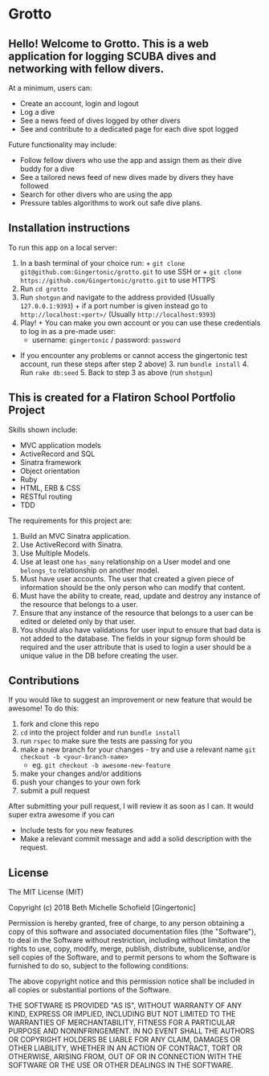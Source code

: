 # Grotto

## Hello! Welcome to Grotto. This is a web application for logging SCUBA dives and networking with fellow divers.

At a minimum, users can:
  + Create an account, login and logout
  + Log a dive
  + See a news feed of dives logged by other divers
  + See and contribute to a dedicated page for each dive spot logged

Future functionality may include:
  + Follow fellow divers who use the app and assign them as their dive buddy for a dive
  + See a tailored news feed of new dives made by divers they have followed
  + Search for other divers who are using the app
  + Pressure tables algorithms to work out safe dive plans.

## Installation instructions

To run this app on a local server:
  1. In a bash terminal of your choice run:
    + `git clone git@github.com:Gingertonic/grotto.git` to use SSH or
    + `git clone https://github.com/Gingertonic/grotto.git` to use HTTPS
  2. Run `cd grotto`
  3. Run `shotgun` and navigate to the address provided (Usually `127.0.0.1:9393`)
    + if a port number is given instead go to `http://localhost:<port>/` (Usually `http://localhost:9393`)
  4. Play!
    + You can make you own account or you can use these credentials to log in as a pre-made user:
      + username: `gingertonic` / password: `password`

   - If you encounter any problems or cannot access the gingertonic test account, run these steps after step 2 above)
    3. run `bundle install`
    4. Run `rake db:seed`
    5. Back to step 3 as above (run `shotgun`)


## This is created for a Flatiron School Portfolio Project

Skills shown include:
  + MVC application models
  + ActiveRecord and SQL
  + Sinatra framework
  + Object orientation
  + Ruby
  + HTML, ERB & CSS
  + RESTful routing
  + TDD

The requirements for this project are:
  1. Build an MVC Sinatra application.
  2. Use ActiveRecord with Sinatra.
  3. Use Multiple Models.
  4. Use at least one `has_many` relationship on a User model and one `belongs_to` relationship on another model.
  5. Must have user accounts. The user that created a given piece of information should be the only person who can modify that content.
  6. Must have the ability to create, read, update and destroy any instance of the resource that belongs to a user.
  7. Ensure that any instance of the resource that belongs to a user can be edited or deleted only by that user.
  8. You should also have validations for user input to ensure that bad data is not added to the database. The fields in your signup form should be required and the user attribute that is used to login a user should be a unique value in the DB before creating the user.

## Contributions

If you would like to suggest an improvement or new feature that would be awesome!
To do this:
  1. fork and clone this repo
  2. `cd` into the project folder and run `bundle install`
  3. run `rspec` to make sure the tests are passing for you
  4. make a new branch for your changes - try and use a relevant name `git checkout -b <your-branch-name>`
      + eg. `git checkout -b awesome-new-feature`
  5. make your changes and/or additions
  6. push your changes to your own fork
  7. submit a pull request

After submitting your pull request, I will review it as soon as I can.
It would super extra awesome if you can
  + Include tests for you new features
  + Make a relevant commit message and add a solid description with the request.

## License

The MIT License (MIT)

Copyright (c) 2018 Beth Michelle Schofield [Gingertonic]

Permission is hereby granted, free of charge, to any person obtaining a copy of this software and associated documentation files (the "Software"), to deal in the Software without restriction, including without limitation the rights to use, copy, modify, merge, publish, distribute, sublicense, and/or sell copies of the Software, and to permit persons to whom the Software is furnished to do so, subject to the following conditions:

The above copyright notice and this permission notice shall be included in all copies or substantial portions of the Software.

THE SOFTWARE IS PROVIDED "AS IS", WITHOUT WARRANTY OF ANY KIND, EXPRESS OR IMPLIED, INCLUDING BUT NOT LIMITED TO THE WARRANTIES OF MERCHANTABILITY, FITNESS FOR A PARTICULAR PURPOSE AND NONINFRINGEMENT. IN NO EVENT SHALL THE AUTHORS OR COPYRIGHT HOLDERS BE LIABLE FOR ANY CLAIM, DAMAGES OR OTHER LIABILITY, WHETHER IN AN ACTION OF CONTRACT, TORT OR OTHERWISE, ARISING FROM, OUT OF OR IN CONNECTION WITH THE SOFTWARE OR THE USE OR OTHER DEALINGS IN THE SOFTWARE.
